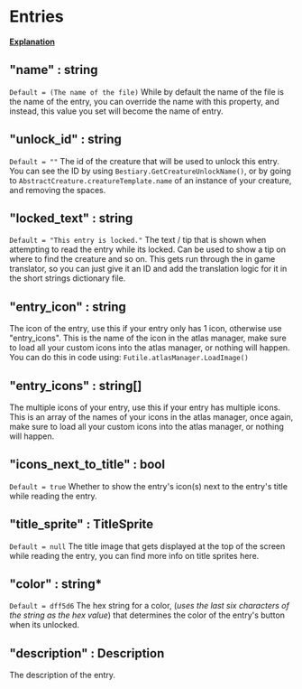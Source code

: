 # Entries

[__Explanation__](https://oxyaine.github.io/RainWorldBestiary/articles/structure.html#entries)

## "name" : string
`Default = (The name of the file)`
While by default the name of the file is the name of the entry, you can override the name with this property, and instead, this value you set will become the name of entry.

## "unlock_id" : string
`Default = ""`
The id of the creature that will be used to unlock this entry. You can see the ID by using `Bestiary.GetCreatureUnlockName()`, or by going to `AbstractCreature.creatureTemplate.name` of an instance of your creature, and removing the spaces.

## "locked_text" : string
`Default = "This entry is locked."`
The text / tip that is shown when attempting to read the entry while its locked. Can be used to show a tip on where to find the creature and so on.
This gets run through the in game translator, so you can just give it an ID and add the translation logic for it in the short strings dictionary file.

## "entry_icon" : string
The icon of the entry, use this if your entry only has 1 icon, otherwise use "entry_icons".
This is the name of the icon in the atlas manager, make sure to load all your custom icons into the atlas manager, or nothing will happen.
You can do this in code using:
`Futile.atlasManager.LoadImage()`

## "entry_icons" : string[]
The multiple icons of your entry, use this if your entry has multiple icons. This is an array of the names of your icons in the atlas manager, once again, make sure to load all your custom icons into the atlas manager, or nothing will happen.

## "icons_next_to_title" : bool
`Default = true`
Whether to show the entry's icon(s) next to the entry's title while reading the entry.

## "title_sprite" : TitleSprite
`Default = null`
The title image that gets displayed at the top of the screen while reading the entry, you can find more info on title sprites here.

## "color" : string*
`Default = dff5d6`
The hex string for a color, (*uses the last six characters of the string as the hex value*) that determines the color of the entry's button when its unlocked.

## "description" : Description
The description of the entry.